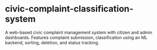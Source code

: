 # civic-complaint-classification-system
A web-based civic complaint management system with citizen and admin dashboards. Features complaint submission, classification using an ML backend, sorting, deletion, and status tracking.
